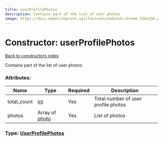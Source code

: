 ```yaml
---
title: userProfilePhotos
description: Contains part of the list of user photos
image: https://docs.madelineproto.xyz/favicons/android-chrome-256x256.png
---
```

# Constructor: userProfilePhotos  
[Back to constructors index](index.md)



Contains part of the list of user photos

### Attributes:

| Name     |    Type       | Required | Description |
|----------|---------------|----------|-------------|
|total\_count|[int](../types/int.md) | Yes|Total number of user profile photos|
|photos|Array of [photo](../constructors/photo.md) | Yes|List of photos|



### Type: [UserProfilePhotos](../types/UserProfilePhotos.md)


